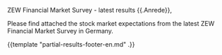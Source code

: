 ZEW Financial Market Survey - latest results
{{.Anrede}},

Please find attached the stock market expectations from the latest ZEW Financial Market Survey in Germany.

{{template "partial-results-footer-en.md" .}}
